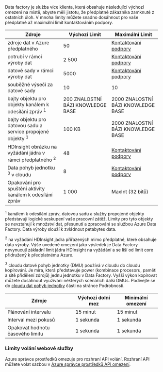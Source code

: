 Data factory je služba více klienta, která obsahuje následující výchozí omezení na místě, abyste měli jistotu, že předplatné zákazníka zamknuté z ostatních úloh. V mnoha limity můžete snadno dosáhnout pro vaše předplatné až maximální limit kontaktováním podpory. 

**Zdroje** | **Výchozí Limit** | **Maximální Limit**
-------- | ------------- | -------------
zdroje dat v Azure předplatného | 50 | [Kontaktování podpory](https://azure.microsoft.com/blog/2014/06/04/azure-limits-quotas-increase-requests/)
potrubí v rámci výroby dat | 2 500 | [Kontaktování podpory](https://azure.microsoft.com/blog/2014/06/04/azure-limits-quotas-increase-requests/)
datové sady v rámci výroby dat | 5000 | [Kontaktování podpory](https://azure.microsoft.com/blog/2014/06/04/azure-limits-quotas-increase-requests/)
souběžné výsečí za datové sady | 10 | 10
bajty objektu pro objekty kanálem k odesílání zpráv <sup>1</sup> | 200 ZNALOSTNÍ BÁZI KNOWLEDGE BASE | 2000 ZNALOSTNÍ BÁZI KNOWLEDGE BASE
bajty objektu pro datovou sadu a service propojené objekty <sup>1</sup> | 100 KB | 2000 ZNALOSTNÍ BÁZI KNOWLEDGE BASE
HDInsight obrázku na vyžádání jádra v rámci předplatného <sup>2</sup> | 48 | [Kontaktování podpory](https://azure.microsoft.com/blog/2014/06/04/azure-limits-quotas-increase-requests/)
Data pohyb jednotku <sup>3</sup> v cloudu | 8 | [Kontaktování podpory](https://azure.microsoft.com/blog/2014/06/04/azure-limits-quotas-increase-requests/)
Opakování pro spuštění aktivity kanálem k odesílání zpráv | 1 000 | MaxInt (32 bitů)

<sup>1</sup> kanálem k odesílání zpráv, datovou sadu a služby propojené objekty představují logické seskupení vaše pracovní zátěž. Limity pro tyto objekty se nevztahují k množství dat, přesunutí a zpracování se službou Azure Data Factory. Data výroby slouží k zvládnout petabytes data.

<sup>2</sup> na vyžádání HDInsight jádra přiřazených mimo předplatné, které obsahuje data výroby. Výše uvedené omezení jako výsledek je Data Factory nevynucují základní limit jádra HDInsight na vyžádání a se liší od limit core přidružený k předplatnému Azure.

<sup>3</sup> cloudu datové pohyb jednotky (DMU) používá v cloudu do cloudu kopírování. Je míra, která představuje power (kombinace procesoru, paměti a sítě přidělení zdrojů) jednu jednotku v Data Factory. Vyšší výkon kopírovat můžete dosáhnout využívání některých scénářích další DMUs. Podívejte se do [cloudu dat pohyb jednotky](../../articles/data-factory/data-factory-copy-activity-performance.md#cloud-data-movement-units) části na stránce Podrobnosti.

**Zdroje** | **Výchozí dolní mez** | **Minimální omezení**
-------- | ------------------- | -------------
Plánování intervalu | 15 minut | 15 minut
Interval mezi pokusů | 1 sekunda | 1 sekunda
Opakovat hodnotu časového limitu | 1 sekunda | 1 sekunda


### <a name="web-service-call-limits"></a>Limity volání webové služby

Azure správce prostředků omezuje pro rozhraní API volání. Rozhraní API můžete volat sazbou v [Azure správce prostředků API omezení](../azure-subscription-service-limits.md#resource-group-limits). 


